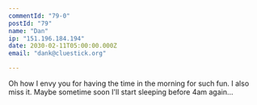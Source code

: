 ```yaml
---
commentId: "79-0"
postId: "79"
name: "Dan"
ip: "151.196.184.194"
date: 2030-02-11T05:00:00.000Z
email: "dank@cluestick.org"

---
```

<p>Oh how I envy you for having the time in the morning for such fun.  I also miss it.  Maybe sometime soon I'll start sleeping before 4am again...</p>